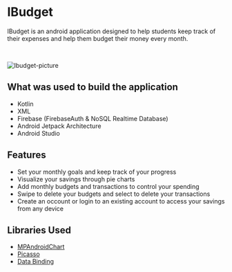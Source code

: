 # IBudget

IBudget is an android application designed to help students keep track 
of their expenses and help them budget their money every month. 

<br/>

![Ibudget-picture](https://user-images.githubusercontent.com/81980956/210410482-26a8fb3b-af49-45fd-a4ab-6b6da0e2540c.png)


## What was used to build the application
* Kotlin
* XML
* Firebase (FirebaseAuth & NoSQL Realtime Database)
* Android Jetpack Architecture
* Android Studio

## Features
* Set your monthly goals and keep track of your progress
* Visualize your savings through pie charts
* Add monthly budgets and transactions to control your spending
* Swipe to delete your budgets and select to delete your transactions
* Create an occount or login to an existing account to access your savings from any device

## Libraries Used
* <a href="https://github.com/PhilJay/MPAndroidChart">MPAndroidChart</a>
* <a href="https://github.com/square/picasso">Picasso</a>
* <a href="https://developer.android.com/topic/libraries/data-binding">Data Binding</a>


